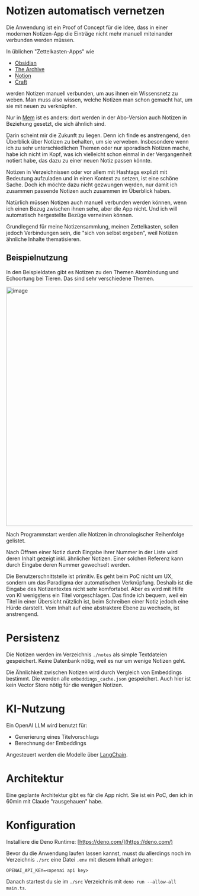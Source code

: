 # Notizen automatisch vernetzen

Die Anwendung ist ein Proof of Concept für die Idee, dass in einer modernen Notizen-App die Einträge nicht mehr manuell miteinander verbunden werden müssen.

In üblichen "Zettelkasten-Apps" wie 

- [Obsidian](https://obsidian.md/)
- [The Archive](https://zettelkasten.de/the-archive/)
- [Notion](https://notion.so/)
- [Craft](https://craft.do/)

werden Notizen manuell verbunden, um aus ihnen ein Wissensnetz zu weben. Man muss also wissen, welche Notizen man schon gemacht hat, um sie mit neuen zu verknüpfen.

Nur in [Mem](https://mem.ai/) ist es anders: dort werden in der Abo-Version auch Notizen in Beziehung gesetzt, die sich ähnlich sind.

Darin scheint mir die Zukunft zu liegen. Denn ich finde es anstrengend, den Überblick über Notizen zu behalten, um sie verweben.
Insbesondere wenn ich zu sehr unterschiedlichen Themen oder nur sporadisch Notizen mache, habe ich nicht im Kopf, was ich vielleicht schon einmal
in der Vergangenheit notiert habe, das dazu zu einer neuen Notiz passen könnte.

Notizen in Verzeichnissen oder vor allem mit Hashtags explizit mit Bedeutung aufzuladen und in einen Kontext zu setzen, ist eine schöne Sache.
Doch ich möchte dazu nicht gezwungen werden, nur damit ich zusammen passende Notizen auch zusammen im Überblick haben.

Natürlich müssen Notizen auch manuell verbunden werden können, wenn ich einen Bezug zwischen ihnen sehe, aber die App nicht.
Und ich will automatisch hergestellte Bezüge verneinen können.

Grundlegend für meine Notizensammlung, meinen Zettelkasten, sollen jedoch Verbindungen sein, die "sich von selbst ergeben", weil Notizen ähnliche Inhalte thematisieren.

## Beispielnutzung

In den Beispieldaten gibt es Notizen zu den Themen Atombindung und Echoortung bei Tieren. Das sind sehr verschiedene Themen.

<img width="645" alt="image" src="https://github.com/user-attachments/assets/bf334099-4107-4ebd-8c7a-9dc257775f9a">

Nach Programmstart werden alle Notizen in chronologischer Reihenfolge gelistet.

Nach Öffnen einer Notiz durch Eingabe ihrer Nummer in der Liste wird deren Inhalt gezeigt inkl. ähnlicher Notizen.
Einer solchen Referenz kann durch Eingabe deren Nummer gewechselt werden.

Die Benutzerschnittstelle ist primitiv. Es geht beim PoC nicht um UX, sondern um das Paradigma der automatischen Verknüpfung.
Deshalb ist die Eingabe des Notizentextes nicht sehr komfortabel.
Aber es wird mit Hilfe von KI wenigstens ein Titel vorgeschlagen. Das finde ich bequem, weil ein Titel in einer Übersicht nützlich ist, beim Schreiben einer Notiz jedoch eine Hürde darstellt.
Vom Inhalt auf eine abstraktere Ebene zu wechseln, ist anstrengend.

# Persistenz

Die Notizen werden im Verzeichnis `./notes` als simple Textdateien gespeichert. Keine Datenbank nötig, weil es nur um wenige Notizen geht.

Die Ähnlichkeit zwischen Notizen wird durch Vergleich von Embeddings bestimmt.
Die werden alle `embeddings_cache.json` gespeichert. Auch hier ist kein Vector Store nötig für die wenigen Notizen.

# KI-Nutzung

Ein OpenAI LLM wird benutzt für:

- Generierung eines Titelvorschlags
- Berechnung der Embeddings

Angesteuert werden die Modelle über [LangChain](https://langchain.com/).

# Architektur

Eine geplante Architektur gibt es für die App nicht. Sie ist ein PoC, den ich in 60min mit Claude "rausgehauen" habe.

# Konfiguration
Installiere die Deno Runtime: [https://deno.com/](https://deno.com/)

Bevor du die Anwendung laufen lassen kannst, musst du allerdings noch im Verzeichnis `./src` eine Datei `.env` mit diesem Inhalt anlegen:

```
OPENAI_API_KEY=<openai api key>
```

Danach startest du sie im `./src` Verzeichnis mit `deno run --allow-all main.ts`.
